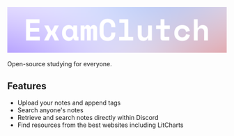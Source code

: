 ![Clutch logo](resources/logo_with_background.png "Clutch")

Open-source studying for everyone.

## Features
- Upload your notes and append tags
- Search anyone's notes
- Retrieve and search notes directly within Discord
- Find resources from the best websites including LitCharts